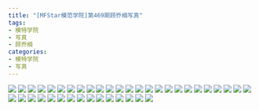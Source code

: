 ```yaml
---
title: "[MFStar模范学院]第469期顾乔楠写真"
tags: 
- 模特学院
- 写真
- 顾乔楠
categories:
- 模特学院
- 写真
---
```


![](https://img.ilovese.xyz/1734710993841.webp)
![](https://img.ilovese.xyz/1734710995755.webp)
![](https://img.ilovese.xyz/1734710997587.webp)
![](https://img.ilovese.xyz/1734710999781.webp)
![](https://img.ilovese.xyz/1734711001834.webp)
![](https://img.ilovese.xyz/1734711003504.webp)
![](https://img.ilovese.xyz/1734711005493.webp)
![](https://img.ilovese.xyz/1734711007454.webp)
![](https://img.ilovese.xyz/1734711009379.webp)
![](https://img.ilovese.xyz/1734711011193.webp)
![](https://img.ilovese.xyz/1734711013781.webp)
![](https://img.ilovese.xyz/1734711015635.webp)
![](https://img.ilovese.xyz/1734711017410.webp)
![](https://img.ilovese.xyz/1734711019471.webp)
![](https://img.ilovese.xyz/1734711021186.webp)
![](https://img.ilovese.xyz/1734711023134.webp)
![](https://img.ilovese.xyz/1734711024894.webp)
![](https://img.ilovese.xyz/1734711026830.webp)
![](https://img.ilovese.xyz/1734711028451.webp)
![](https://img.ilovese.xyz/1734711030376.webp)
![](https://img.ilovese.xyz/1734711032800.webp)
![](https://img.ilovese.xyz/1734711034634.webp)
![](https://img.ilovese.xyz/1734711036483.webp)
![](https://img.ilovese.xyz/1734711037936.webp)
![](https://img.ilovese.xyz/1734711039600.webp)
![](https://img.ilovese.xyz/1734711041576.webp)
![](https://img.ilovese.xyz/1734711043171.webp)
![](https://img.ilovese.xyz/1734711045167.webp)
![](https://img.ilovese.xyz/1734711047442.webp)
![](https://img.ilovese.xyz/1734711049508.webp)
![](https://img.ilovese.xyz/1734711051461.webp)
![](https://img.ilovese.xyz/1734711053377.webp)
![](https://img.ilovese.xyz/1734711055780.webp)
![](https://img.ilovese.xyz/1734711058119.webp)
![](https://img.ilovese.xyz/1734711059949.webp)
![](https://img.ilovese.xyz/1734711061451.webp)
![](https://img.ilovese.xyz/1734711063129.webp)
![](https://img.ilovese.xyz/1734711064650.webp)
![](https://img.ilovese.xyz/1734711066641.webp)
![](https://img.ilovese.xyz/1734711068568.webp)

